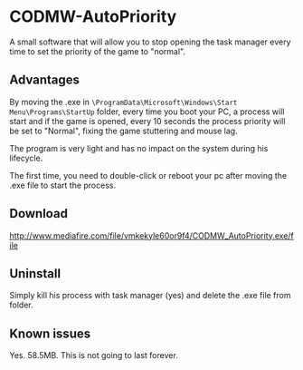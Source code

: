 # CODMW-AutoPriority
A small software that will allow you to stop opening the task manager every time to set the priority of the game to "normal".

## Advantages
By moving the .exe in ```\ProgramData\Microsoft\Windows\Start Menu\Programs\StartUp``` folder, every time you boot your PC, a process will start and if the game is opened, every 10 seconds the process priority will be set to "Normal", fixing the game stuttering and mouse lag.

The program is very light and has no impact on the system during his lifecycle.

The first time, you need to double-click or reboot your pc after moving the .exe file to start the process.

## Download
http://www.mediafire.com/file/vmkekyle60or9f4/CODMW_AutoPriority.exe/file

## Uninstall
Simply kill his process with task manager (yes) and delete the .exe file from folder.

## Known issues
Yes. 58.5MB. This is not going to last forever.
